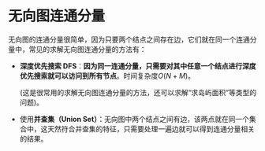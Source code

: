 # 无向图连通分量

无向图的连通分量很简单，因为只要两个结点之间存在边，它们就在同一个连通分量中，常见的求解无向图连通分量的方法有：

+ **深度优先搜索 DFS**：**因为同一连通分量，只需要对其中任意一个结点进行深度优先搜索就可以访问到所有节点**。时间复杂度$O(N+M)$。

  (这是很常用的求解无向图连通分量的方法，还可以求解“求岛屿面积”等类型的问题)。

+ 使用**并查集（Union Set）**：无向图中两个结点之间有边，该两点就在同一个集合中，这天然符合并查集的特征，只需要处理一遍边就可以得到连通分量相关的结果。

